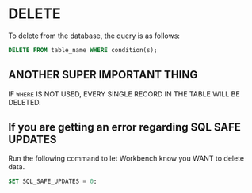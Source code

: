 # DELETE

To delete from the database, the query is as follows:

```sql
DELETE FROM table_name WHERE condition(s);
```
## **ANOTHER SUPER IMPORTANT THING**
IF `WHERE` IS NOT USED, EVERY SINGLE RECORD IN THE TABLE WILL BE DELETED.


## If you are getting an error regarding SQL SAFE UPDATES
Run the following command to let Workbench know you WANT to delete data.
```sql
SET SQL_SAFE_UPDATES = 0;
```